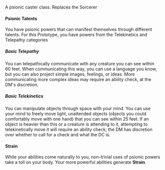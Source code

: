 A psionic caster class. Replaces the Sorcerer 
#### Psionic Talents
You have psionic powers that can manifest themselves through different talents. For this Prototype, you have powers from the Telekinetics and Telepathy categories
##### Basic Telepathy
You can telepathically communicate with any creature you can see within 60 feet. When communicating this way, you can use a language you know, but you can also project simple images, feelings, or ideas. More communicating more complex ideas may require an ability check, at the DM's discretion.
##### Basic Telekinetics
You can manipulate objects through space with your mind. You can use your mind to freely move light, unattended objects (objects you could comfortably move with one hand) that you can see within 25 feet. If an object is heavier than this or a creature is attending to it, attempting to telekinetically move it will require an ability check; the DM has discretion over whether to call for a check and what the DC is.
#### Strain
While your abilities come naturally to you, non-trivial uses of psionic powers take a toll on your body. Your more powerful abilities generate **Strain**. 
